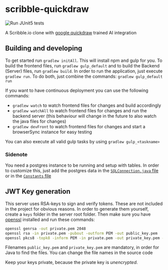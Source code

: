 # scribble-quickdraw

![Run JUnit5 tests](https://github.com/IcyTv/scribble-quickdraw/workflows/Run%20JUnit5%20tests/badge.svg?branch=master)

A Scribble.io clone with [google quickdraw](https://github.com/googlecreativelab/quickdraw-dataset) trained AI integration

## Building and developing
To get started run `gradlew initAll`. This will install npm and gulp for you. To build the frontend files, run `gradlew gulp_default` and to build the Backend (Server) files, run `gradlew build`. In order to run the application, just execute `gradlew run`. To do both, just combine the commands: `gradlew gulp_default run`

If you want to have continuous deployment you can use the following commands:

* `gradlew watch` to watch frontend files for changes and build accordingly
* `gradlew watchAll` to watch frontend files for changes and run the backend server (this behaviour will change in the future to also watch the java files for changes)
* `gradlew devFront` to watch frontend files for changes and start a browserSync instance for easy testing

You can also execute all valid gulp tasks by using `gradlew gulp_<taskname>`

### Sidenote
You need a postgres instance to be running and setup with tables. In order to customize this, just add the postgres data in the [`SQLConnection.java` file](src/main/java/de/icytv/scribble/sql/SQLConnection.java) or in the [`Constants` file](src/main/java/de/icytv/scribble/utils/Constants.java, "WIP to refactor constants here")

## JWT Key generation

This server uses RSA-keys to sign and verify tokens. These are not included in the project for obvious reasons. In order to generate them yourself, create a `keys` folder in the server root folder.
Then make sure you have [openssl](https://www.openssl.org/) installed and run these commands:

```bash
openssl genrsa -out private.pem 2048
openssl rsa -in private.pem -pubout -outform PEM -out public_key.pem
openssl pkcs8 -topk8 -inform PEM -in private.pem -out private_key.pem -nocrypt
```

Filenames `public_key.pem` and `private_key.pem` are mandatory, in order for Java to find the files. You can change the file names in the source code

Keep your keys private, because the private key is *unencrypted*.
